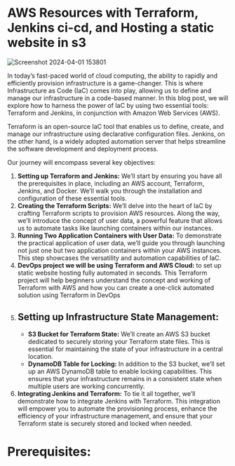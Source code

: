 # AWS Resources with Terraform, Jenkins ci-cd, and Hosting a static website in s3

![Screenshot 2024-04-01 153801](https://github.com/Eric-Kay/petstore_DevSecOps/assets/126447235/dd6a318a-486d-4c41-a497-af0248a31de5)

In today’s fast-paced world of cloud computing, the ability to rapidly and efficiently provision infrastructure is a game-changer. This is where Infrastructure as Code (IaC) comes into play, allowing us to define and manage our infrastructure in a code-based manner. In this blog post, we will explore how to harness the power of IaC by using two essential tools: Terraform and Jenkins, in conjunction with Amazon Web Services (AWS).

Terraform is an open-source IaC tool that enables us to define, create, and manage our infrastructure using declarative configuration files. Jenkins, on the other hand, is a widely adopted automation server that helps streamline the software development and deployment process.

Our journey will encompass several key objectives:
1. __Setting up Terraform and Jenkins:__  We’ll start by ensuring you have all the prerequisites in place, including an AWS account, Terraform, Jenkins, and Docker. We’ll walk you through the installation and configuration of these essential tools.
2. __Creating the Terraform Scripts:__  We’ll delve into the heart of IaC by crafting Terraform scripts to provision AWS resources. Along the way, we’ll introduce the concept of user data, a powerful feature that allows us to automate tasks like launching containers within our instances.
3. __Running Two Application Containers with User Data:__ To demonstrate the practical application of user data, we’ll guide you through launching not just one but two application containers within your AWS instances. This step showcases the versatility and automation capabilities of IaC.
4. __DevOps project we will be using Terraform and AWS Cloud:__  to set up static website hosting fully automated in seconds. This Terraform project will help beginners understand the concept and working of Terraform with AWS and how you can create a one-click automated solution using Terraform in DevOps
5. ## __Setting up Infrastructure State Management:__
   + __S3 Bucket for Terraform State:__  We’ll create an AWS S3 bucket dedicated to securely storing your Terraform state files. This is essential for maintaining the state of your infrastructure in a central location.
   + __DynamoDB Table for Locking:__ In addition to the S3 bucket, we’ll set up an AWS DynamoDB table to enable locking capabilities. This ensures that your infrastructure remains in a consistent state when multiple users are working concurrently.
6. __Integrating Jenkins and Terraform:__ To tie it all together, we’ll demonstrate how to integrate Jenkins with Terraform. This integration will empower you to automate the provisioning process, enhance the efficiency of your infrastructure management, and ensure that your Terraform state is securely stored and locked when needed.

# Prerequisites:
